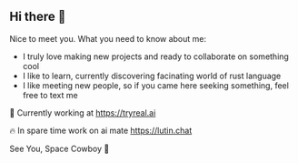 ## Hi there 👋

Nice to meet you. What you need to know about me:
- I truly love making new projects and ready to collaborate on something cool
- I like to learn, currently discovering facinating world of rust language
- I like meeting new people, so if you came here seeking something, feel free to text me

🤖 Currently working at https://tryreal.ai

🔥 In spare time work on ai mate https://lutin.chat

See You, Space Cowboy 🚀
